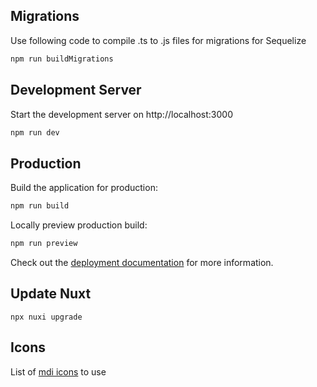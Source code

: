 ## Migrations

Use following code to compile .ts to .js files for migrations for Sequelize

```bash
npm run buildMigrations
```

## Development Server

Start the development server on http://localhost:3000

```bash
npm run dev
```

## Production

Build the application for production:

```bash
npm run build
```

Locally preview production build:

```bash
npm run preview
```

Check out the [deployment documentation](https://nuxt.com/docs/getting-started/deployment) for more information.

## Update Nuxt

```
npx nuxi upgrade
```

## Icons

List of [mdi icons](https://pictogrammers.com/library/mdi/) to use
